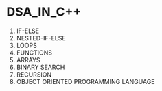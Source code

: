 # DSA_IN_C++

1. IF-ELSE
2. NESTED-IF-ELSE
3. LOOPS
4. FUNCTIONS
5. ARRAYS
6. BINARY SEARCH
7. RECURSION
8. OBJECT ORIENTED PROGRAMMING LANGUAGE 
   
